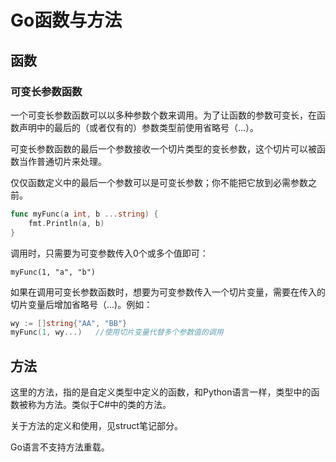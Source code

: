 # Go函数与方法

## 函数

### 可变长参数函数

一个可变长参数函数可以以多种参数个数来调用。为了让函数的参数可变长，在函数声明中的最后的（或者仅有的）参数类型前使用省略号（...）。

可变长参数函数的最后一个参数接收一个切片类型的变长参数，这个切片可以被函数当作普通切片来处理。

仅仅函数定义中的最后一个参数可以是可变长参数；你不能把它放到必需参数之前。

```go
func myFunc(a int, b ...string) {
	fmt.Println(a, b)
}
```

调用时，只需要为可变参数传入0个或多个值即可：

```
myFunc(1, "a", "b")
```

如果在调用可变长参数函数时，想要为可变参数传入一个切片变量，需要在传入的切片变量后增加省略号（...)。例如：

```go
wy := []string{"AA", "BB"}
myFunc(1, wy...)   //使用切片变量代替多个参数值的调用
```



## 方法

这里的方法，指的是自定义类型中定义的函数，和Python语言一样，类型中的函数被称为方法。类似于C#中的类的方法。

关于方法的定义和使用，见struct笔记部分。

Go语言不支持方法重载。
